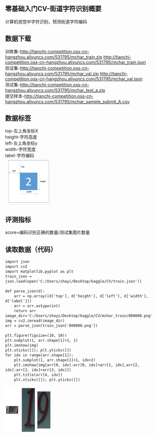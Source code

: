 零基础入门CV-街道字符识别概要
-------
  计算机视觉中字符识别，预测街道字符编码
  
数据下载
-------
  训练集-http://tianchi-competition.oss-cn-hangzhou.aliyuncs.com/531795/mchar_train.zip  http://tianchi-competition.oss-cn-hangzhou.aliyuncs.com/531795/mchar_train.json  
  验证集-http://tianchi-competition.oss-cn-hangzhou.aliyuncs.com/531795/mchar_val.zip  http://tianchi-competition.oss-cn-hangzhou.aliyuncs.com/531795/mchar_val.json  
  测试集-http://tianchi-competition.oss-cn-hangzhou.aliyuncs.com/531795/mchar_test_a.zip    
  提交样本-http://tianchi-competition.oss-cn-hangzhou.aliyuncs.com/531795/mchar_sample_submit_A.csv  
  
数据标签
-------
top-左上角坐标X  
height-字符高度  
left-左上角坐标y  
width-字符宽度    
label-字符编码  
<img width="150" height="150" src="https://github.com/zhaying0617/Datawhale-CV/blob/master/微信图片_20200519233219.png">  

评测指标
-------
score=编码识别正确的数量/测试集图片数量  

读取数据（代码）
-------
    import json  
    import cv2  
    import matplotlib.pyplot as plt  
    train_json = json.load(open('C:/Users/zhayi/Desktop/kaggle/CV/train.json'))  

    def parse_json(d):  
        arr = np.array([d['top'], d['height'], d['left'], d['width'], d['label']])  
        arr = arr.astype(int)  
        return arr  
    image_dir='C:/Users/zhayi/Desktop/kaggle/CV/mchar_train/000000.png'  
    img = cv2.imread(image_dir)  
    arr = parse_json(train_json['000000.png'])  

    plt.figure(figsize=(10, 10))  
    plt.subplot(1, arr.shape[1]+1, 1)  
    plt.imshow(img)  
    plt.xticks([]); plt.yticks([])  
    for idx in range(arr.shape[1]):  
        plt.subplot(1, arr.shape[1]+1, idx+2)  
        plt.imshow(img[arr[0, idx]:arr[0, idx]+arr[1, idx],arr[2, idx]:arr[2, idx]+arr[3, idx]])  
        plt.title(arr[4, idx])  
        plt.xticks([]); plt.yticks([])    
  <img width="150" height="150" src="https://github.com/zhaying0617/Datawhale-CV/blob/master/img-storage/微信图片_20200520202205.png">  
   


        
